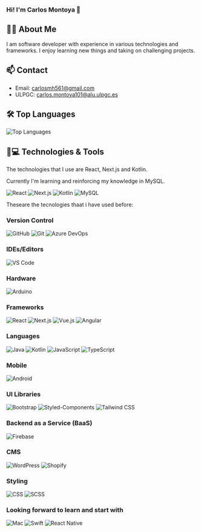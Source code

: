 ### Hi! I'm Carlos Montoya 👋

## 👨‍💻 About Me
I am software developer with experience in various technologies and frameworks. I enjoy learning new things and taking on challenging projects. 

## 📫 Contact
- Email: [carlosmh561@gmail.com](mailto:carlosmh561@gmail.com)
- ULPGC: [carlos.montoya101@alu.ulpgc.es](mailto:carlos.montoya101@alu.ulpgc.es)

## 🛠️ Top Languages
![Top Languages](https://github-readme-stats.vercel.app/api/top-langs/?username=CarlosMontoyaHidalgo&layout=compact&theme=material-palenight) <!-- Tema material-palenight -->

## 🚀💻 Technologies & Tools

The technologies that I use are React, Next.js and Kotlin.

Currently I'm learning and reinforcing my knowledge in MySQL.

![React](https://img.shields.io/badge/-React-61DAFB?style=flat-square&logo=react&logoColor=white)
![Next.js](https://img.shields.io/badge/-Next.js-000000?style=flat-square&logo=next.js&logoColor=white)
![Kotlin](https://img.shields.io/badge/-Kotlin-0095D5?style=flat-square&logo=kotlin&logoColor=white)
![MySQL](https://img.shields.io/badge/-MySQL-4479A1?style=flat-square&logo=mysql&logoColor=white)


Theseare the tecnologies thaat i have used before:

### Version Control
![GitHub](https://img.shields.io/badge/-GitHub-181717?style=flat-square&logo=github)
![Git](https://img.shields.io/badge/Git-F05032?style=flat-square&logo=git&logoColor=white)
![Azure DevOps](https://img.shields.io/badge/Azure%20DevOps-0078D7?style=flat-square&logo=azure-devops&logoColor=white)

### IDEs/Editors
![VS Code](https://img.shields.io/badge/-VS%20Code-007ACC?style=flat-square&logo=visual-studio-code)

### Hardware
![Arduino](https://img.shields.io/badge/Arduino-00979D?style=flat-square&logo=arduino)

### Frameworks
![React](https://img.shields.io/badge/React-20232A?style=flat-square&logo=react)
![Next.js](https://img.shields.io/badge/Next.js-000000?style=flat-square&logo=next.js)
![Vue.js](https://img.shields.io/badge/Vue.js-35495E?style=flat-square&logo=vue.js)
![Angular](https://img.shields.io/badge/Angular-DD0031?style=flat-square&logo=angular)

### Languages
![Java](https://img.shields.io/badge/Java-007396?style=flat-square&logo=java)
![Kotlin](https://img.shields.io/badge/Kotlin-0095D5?style=flat-square&logo=kotlin)
![JavaScript](https://img.shields.io/badge/JavaScript-323330?style=flat-square&logo=javascript)
![TypeScript](https://img.shields.io/badge/TypeScript-333333?style=flat-square&logo=typescript&logoColor=007ACC)

### Mobile
![Android](https://img.shields.io/badge/Android-3DDC84?style=flat-square&logo=android)

### UI Libraries
![Bootstrap](https://img.shields.io/badge/Bootstrap-563D7C?style=flat-square&logo=bootstrap)
![Styled-Components](https://img.shields.io/badge/Styled--Components-DB7093?style=flat-square&logo=styled-components&logoColor=white)
![Tailwind CSS](https://img.shields.io/badge/Tailwind%20CSS-38B2AC?style=flat-square&logo=tailwind-css&logoColor=white)

### Backend as a Service (BaaS)
![Firebase](https://img.shields.io/badge/Firebase-FFCA28?style=flat-square&logo=firebase)

### CMS
![WordPress](https://img.shields.io/badge/WordPress-21759B?style=flat-square&logo=wordpress)
![Shopify](https://img.shields.io/badge/Shopify-7AB55C?style=flat-square&logo=shopify&logoColor=white) 

### Styling
![CSS](https://img.shields.io/badge/CSS-1572B6?style=flat-square&logo=css3)
![SCSS](https://img.shields.io/badge/SCSS-CC6699?style=flat-square&logo=sass)

### Looking forward to learn and start with
![Mac](https://img.shields.io/badge/Mac-000000?style=flat-square&logo=apple)
![Swift](https://img.shields.io/badge/Swift-F05138?style=flat-square&logo=swift&logoColor=white) 
![React Native](https://img.shields.io/badge/React%20Native-20232A?style=flat-square&logo=react)
